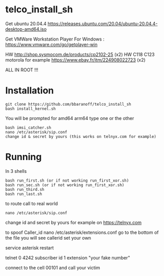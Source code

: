 # telco_install_sh
Get ubuntu 20.04.4
https://releases.ubuntu.com/20.04/ubuntu-20.04.4-desktop-amd64.iso

Get VMWare Workstation Player
For Windows : https://www.vmware.com/go/getplayer-win

HW http://shop.sysmocom.de/products/cp2102-25 (x2)
HW C118 C123 motorola for example https://www.ebay.fr/itm/224908022723 (x2)

ALL IN ROOT !!!

Installation
============

```
git clone https://github.com/bbaranoff/telco_install_sh
bash install_kernel.sh
```
You will be prompted for amd64 arm64
type one or the other
```
bash imsi_catcher.sh
nano /etc/asterisk/sip.conf
change id & secret by yours (this works on telnyx.com for example)
```


Running
=======
In 3 shells
```
bash run_first.sh (or if not working run_first_xor.sh)
bash run_sec.sh (or if not working run_first_xor.sh)
bash run_third.sh
bash run_last.sh
```
to route call to real world 
```
nano /etc/asterisk/sip.conf
```
change id and secret by yours for example on https://telnyx.com

to spoof Caller_id
nano /etc/asterisk/extensions.conf
go to the bottom of the file
you will see callerid set your own

service asterisk restart

telnet 0 4242
subscriber id 1 extension "your fake number"

connect to the cell 00101
and call your victim
